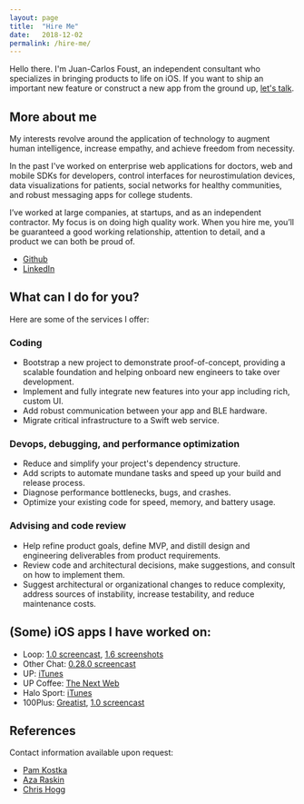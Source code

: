 ```yaml
---
layout: page
title:  "Hire Me"
date:   2018-12-02
permalink: /hire-me/
---
```


Hello there. I'm Juan-Carlos Foust, an independent consultant who specializes in bringing products to life on iOS. If you want to ship an important new feature or construct a new app from the ground up, [let's talk](mailto:jc@fototropik.com).

## More about me

My interests revolve around the application of technology to augment human intelligence, increase empathy, and achieve freedom from necessity.

In the past I've worked on enterprise web applications for doctors, web and mobile SDKs for developers, control interfaces for neurostimulation devices, data visualizations for patients, social networks for healthy communities, and robust messaging apps for college students.

I’ve worked at large companies, at startups, and as an independent contractor. My focus is on doing high quality work. When you hire me, you’ll be guaranteed a good working relationship, attention to detail, and a product we can both be proud of.

- [Github](https://github.com/kharmabum)
- [LinkedIn](https://www.linkedin.com/in/foustjc/)

## What can I do for you?

Here are some of the services I offer:

### Coding

- Bootstrap a new project to demonstrate proof-of-concept, providing a scalable foundation and helping onboard new engineers to take over development.
- Implement and fully integrate new features into your app including rich, custom UI.
- Add robust communication between your app and BLE hardware.
- Migrate critical infrastructure to a Swift web service.

### Devops, debugging, and performance optimization

- Reduce and simplify your project's dependency structure.
- Add scripts to automate mundane tasks and speed up your build and release process.
- Diagnose performance bottlenecks, bugs, and crashes.
- Optimize your existing code for speed, memory, and battery usage.

### Advising and code review

- Help refine product goals, define MVP, and distill design and engineering deliverables from product requirements.
- Review code and architectural decisions, make suggestions, and consult on how to implement them.
- Suggest architectural or organizational changes to reduce complexity, address sources of instability, increase testability, and reduce maintenance costs.

## (Some) iOS apps I have worked on:

- Loop: [1.0 screencast](https://youtu.be/EgbfFQbFVVU), [1.6 screenshots](https://imgur.com/a/yKtqdcR)
- Other Chat: [0.28.0 screencast](https://youtu.be/AywCRsZ5Ct0)
- UP: [iTunes](https://itunes.apple.com/us/app/up-for-up-move-up24-and-wired-up-bands/id461125277?mt=8)
- UP Coffee: [The Next Web](https://thenextweb.com/apps/2014/03/06/drink-much-coffee-jawbones-coffee-app-will-tell-stop/)
- Halo Sport: [iTunes](https://itunes.apple.com/us/app/halo-sport/id1145104454?ls=1&mt=8)
- 100Plus: [Greatist](https://greatist.com/health/100plus-app-preview), [1.0 screencast](https://www.youtube.com/watch?v=TLkmNsL4Iak)

## References

Contact information available upon request:

- [Pam Kostka](https://www.linkedin.com/in/pamkostka/)
- [Aza Raskin](https://www.linkedin.com/in/azaraskin/)
- [Chris Hogg](https://www.linkedin.com/in/cwhogg/)


